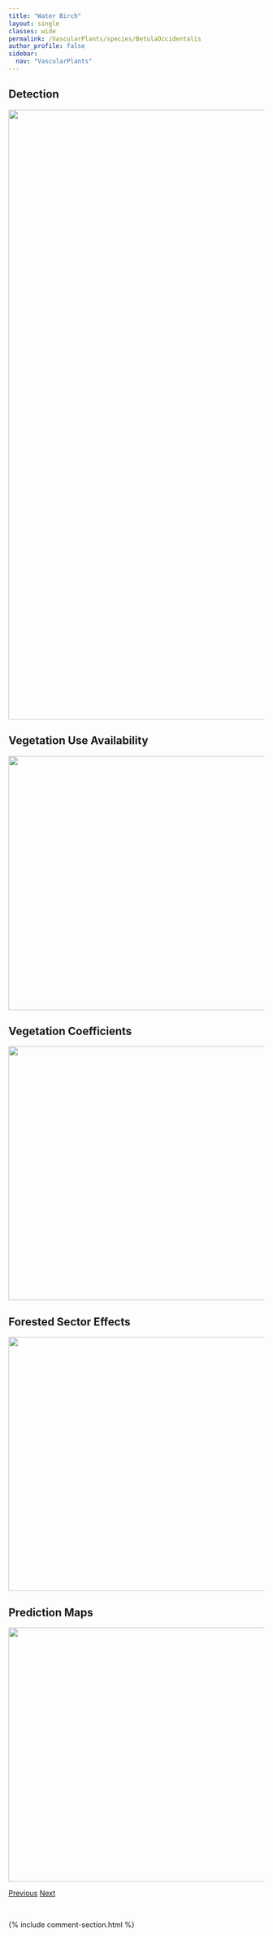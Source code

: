 ```yaml
---
title: "Water Birch"
layout: single
classes: wide
permalink: /VascularPlants/species/BetulaOccidentalis
author_profile: false
sidebar:
  nav: "VascularPlants"
---
```


<h2>Detection</h2>

<a href="https://drive.google.com/uc?export=view&id=1WBljSD3KYi6awsjhxjpwtq2_MnE_HFj9">
<img src="https://drive.google.com/uc?export=view&id=1WBljSD3KYi6awsjhxjpwtq2_MnE_HFj9" height = "1200" width = "800">
</a>


<h2>Vegetation Use Availability</h2>

<a href="https://drive.google.com/uc?export=view&id=1oWlASvQdI2EdyhsHkUOq2QzPDbyCb5Jj">
<img src="https://drive.google.com/uc?export=view&id=1oWlASvQdI2EdyhsHkUOq2QzPDbyCb5Jj" height = "500" width = "1000">
</a>


<h2>Vegetation Coefficients</h2>

<a href="https://drive.google.com/uc?export=view&id=1f449KUMcE71DB3CgXIn1uaZODYwOmeKE">
<img src="https://drive.google.com/uc?export=view&id=1f449KUMcE71DB3CgXIn1uaZODYwOmeKE" height = "500" width = "1000">
</a>


<h2>Forested Sector Effects</h2>

<a href="https://drive.google.com/uc?export=view&id=1agiUkRvgAgItoRiv9PL3g2eQGkGPn5Fs">
<img src="https://drive.google.com/uc?export=view&id=1agiUkRvgAgItoRiv9PL3g2eQGkGPn5Fs" height = "500" width = "1000">
</a>


<h2>Prediction Maps</h2>

<a href="https://drive.google.com/uc?export=view&id=1FgBEvhD8URt79JOpiGPhQI3XjOeugrri">
<img src="https://drive.google.com/uc?export=view&id=1FgBEvhD8URt79JOpiGPhQI3XjOeugrri" height = "500" width = "1000">
</a>


<a href="/DevelopmentWebsite/VascularPlants/species/BetulaNeoalaskanaPapyrifera" class="pagination--pager" title="Betula neoalaskana/papyrifera">Previous</a> <a href="/DevelopmentWebsite/VascularPlants/species/BetulaPendula" class="pagination--pager" title="Betula pendula">Next</a>

<p>&nbsp;</p>

{% include comment-section.html %}
